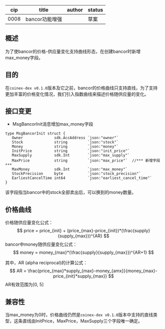 | cip  | title          | author | status |
| ---- | -------------- | ------ | ------ |
| 0008 | bancor功能增强 |        | 草案   |

## 概述

为了使bancor的价格-供应量变化支持曲线形态，在创建bancor时新增max_money字段。

## 目的

在`coinex-dex v0.1.0`版本及它之前，bancor的价格曲线只支持直线，为了支持更加丰富的价格变化情况，我们引入指数曲线来描述价格随供应量的变化。

## 接口变更

- MsgBancorInit消息增加max_money字段

```
type MsgBancorInit struct {
   Owner              sdk.AccAddress `json:"owner"`
   Stock              string         `json:"stock"` 
   Money              string         `json:"money"` 
   InitPrice          string         `json:"init_price"`
   MaxSupply          sdk.Int        `json:"max_supply"`
   MaxPrice           string         `json:"max_price"`  //*** 新增字段 ***
   MaxMoney           sdk.Int        `json:"max_money"`
   StockPrecision     byte           `json:"stock_precision"`
   EarliestCancelTime int64          `json:"earliest_cancel_time"`
}
```

该字段指当bancor中的stock全部卖出后，可以换到的money数量。

## 价格曲线

价格随供应量变化公式：
$$
price = price_{init} + (price_{max}-price_{init})*(\frac{supply}{supply_{max}})^{AR}
$$
bancor中money随供应量变化公式：
$$
money = money_{max}*(\frac{supply}{supply_{max}})^{AR+1}
$$


其中，AR (alpha reciprocal)的计算公式：
$$
AR = \frac{price_{max}*supply_{max}-money_{amx}}{money_{max}-price_{init}*supply_{max}}
$$
AR有效范围为[0, 5]

## 兼容性

当max_money为0时，价格曲线仍然是`coinex-dex v0.1.0`版本中支持的直线类型，这条直线由InitPrice，MaxPrice，MaxSupply三个字段唯一确定。